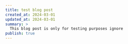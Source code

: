 ```yaml
---
title: test blog post
created_at: 2024-03-01
updated_at: 2024-03-01
summary: >
  This blog post is only for testing purposes ignore
publish: true
---
```

